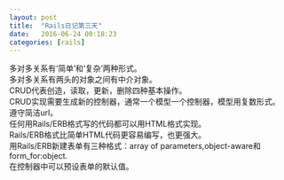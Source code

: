 ```yaml
---
layout: post
title:  "Rails日记第三天"
date:   2016-06-24 00:18:23
categories: [rails]
---
```


多对多关系有‘简单’和‘复杂’两种形式。  
多对多关系有两头的对象之间有中介对象。  
CRUD代表创造，读取，更新，删除四种基本操作。  
CRUD实现需要生成新的控制器，通常一个模型一个控制器，模型用复数形式。  
遵守简洁url。  
任何用Rails/ERB格式写的代码都可以用HTML格式实现。  
Rails/ERB格式比简单HTML代码更容易编写，也更强大。  
用Rails/ERB新建表单有三种格式：array of parameters,object-aware和form_for:object.  
在控制器中可以预设表单的默认值。  

